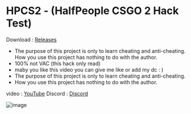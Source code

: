 # HPCS2 - (HalfPeople CSGO 2 Hack Test)

Download : [Releases](https://github.com/Half-People/HPCS2/releases)

- The purpose of this project is only to learn cheating and anti-cheating. How you use this project has nothing to do with the author.
- 100% not VAC (this hack only read)
- maby you like this video you can give me like or add my dc : )
- The purpose of this project is only to learn cheating and anti-cheating. 
- How you use this project has nothing to do with the author.

video : 
[YouTube](https://www.youtube.com/watch?v=pVb7yktltYQ&t=106s)
Discord : 
[Discord](https://discord.gg/SsqWQSqrkK)

![image](https://github.com/Half-People/CS2H/assets/56476339/1072eac6-8723-4f55-9a38-b679fac7077a)
